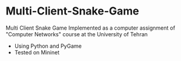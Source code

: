 # Multi-Client-Snake-Game
Multi Client Snake Game Implemented as a computer assignment of "Computer Networks" course at the University of Tehran 
  - Using Python and PyGame
  - Tested on Mininet 
